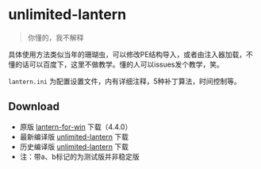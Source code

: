 # unlimited-lantern
>你懂的，我不解释

具体使用方法类似当年的珊瑚虫，可以修改PE结构导入，或者由注入器加载，不懂的话可以百度下，这里不做教学。懂的人可以issues发个教学，笑。

`lantern.ini` 为配置设置文件，内有详细注释，5种补丁算法，时间控制等。

Download
-
- 原版 [lantern-for-win](https://raw.githubusercontent.com/JuncoJet/lantern-binaries/master/lantern-installer-preview.exe) 下载（4.4.0）
- 最新编译版 [unlimited-lantern](https://github.com/JuncoJet/unlimited-landeng-for-win/raw/master/Release/lantern.zip) 下载
- 历史编译版 [unlimited-lantern](https://github.com/JuncoJet/unlimited-landeng-for-win/raw/master/Release/) 下载
- 注：带a、b标记的为测试版并非稳定版

